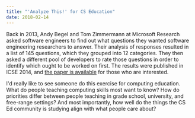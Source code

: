 ```yaml
---
title: "'Analyze This!' for CS Education"
date: 2018-02-14
---
```


Back in 2013,
Andy Begel and Tom Zimmermann at Microsoft Research asked software engineers
to find out what questions they wanted software engineering researchers to answer.
Their analysis of responses resulted in a list of 145 questions,
which they grouped into 12 categories.
They then asked a different pool of developers to rate those questions
in order to identify which ought to be worked on first.
The results were published in ICSE 2014,
and [the paper is available](https://www.microsoft.com/en-us/research/publication/analyze-this-145-questions-for-data-scientists-in-software-engineering/)
for those who are interested.

I'd really like to see someone do this exercise for computing education.
What do people teaching computing skills most want to know?
How do priorities differ between people teaching in grade school, university, and free-range settings?
And most importantly,
how well do the things the CS Ed community is studying
align with what people care about?
